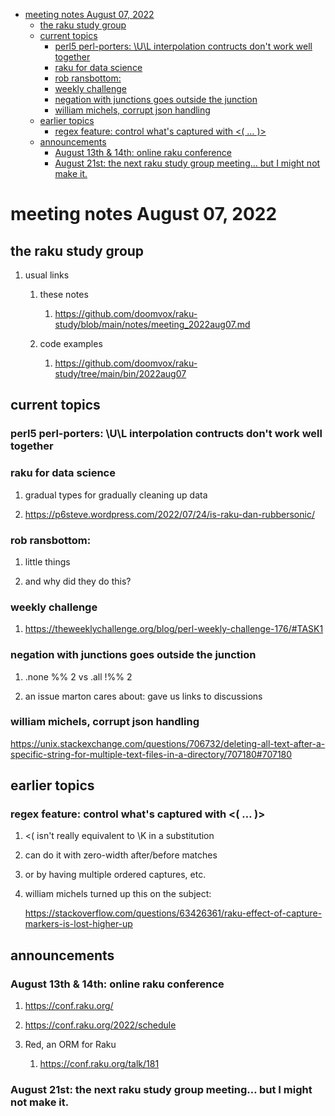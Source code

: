 - [meeting notes August 07, 2022](#org5278441)
  - [the raku study group](#orgdd8d476)
  - [current topics](#orgbf72a2b)
    - [perl5 perl-porters: \U\L interpolation contructs don't work well together](#orgf2e4e27)
    - [raku for data science](#org87e7758)
    - [rob ransbottom:](#orga815052)
    - [weekly challenge](#orge5412ae)
    - [negation with junctions goes outside the junction](#orgcef86b1)
    - [william michels, corrupt json handling](#org6319569)
  - [earlier topics](#orge2f98c3)
    - [regex feature: control what's captured with <( &#x2026; )>](#org4f866c2)
  - [announcements](#org2b97e70)
    - [August 13th & 14th: online raku conference](#orgd1f8448)
    - [August 21st: the next raku study group meeting&#x2026; but I might not make it.](#org95edfce)


<a id="org5278441"></a>

# meeting notes August 07, 2022


<a id="orgdd8d476"></a>

## the raku study group

1.  usual links

    1.  these notes
    
        1.  <https://github.com/doomvox/raku-study/blob/main/notes/meeting_2022aug07.md>
    
    2.  code examples
    
        1.  <https://github.com/doomvox/raku-study/tree/main/bin/2022aug07>


<a id="orgbf72a2b"></a>

## current topics


<a id="orgf2e4e27"></a>

### perl5 perl-porters: \U\L interpolation contructs don't work well together


<a id="org87e7758"></a>

### raku for data science

1.  gradual types for gradually cleaning up data

2.  <https://p6steve.wordpress.com/2022/07/24/is-raku-dan-rubbersonic/>


<a id="orga815052"></a>

### rob ransbottom:

1.  little things

2.  and why did they do this?


<a id="orge5412ae"></a>

### weekly challenge

1.  <https://theweeklychallenge.org/blog/perl-weekly-challenge-176/#TASK1>


<a id="orgcef86b1"></a>

### negation with junctions goes outside the junction

1.  .none %% 2 vs  .all  !%% 2

2.  an issue marton cares about: gave us links to discussions


<a id="org6319569"></a>

### william michels, corrupt json handling

<https://unix.stackexchange.com/questions/706732/deleting-all-text-after-a-specific-string-for-multiple-text-files-in-a-directory/707180#707180>


<a id="orge2f98c3"></a>

## earlier topics


<a id="org4f866c2"></a>

### regex feature: control what's captured with <( &#x2026; )>

1.  <( isn't really equivalent to \K in a substitution

2.  can do it with zero-width after/before matches

3.  or by having multiple ordered captures, etc.

4.  william michels turned up this on the subject:

    <https://stackoverflow.com/questions/63426361/raku-effect-of-capture-markers-is-lost-higher-up>


<a id="org2b97e70"></a>

## announcements


<a id="orgd1f8448"></a>

### August 13th & 14th: online raku conference

1.  <https://conf.raku.org/>

2.  <https://conf.raku.org/2022/schedule>

3.  Red, an ORM for Raku

    1.  <https://conf.raku.org/talk/181>


<a id="org95edfce"></a>

### August 21st: the next raku study group meeting&#x2026; but I might not make it.
